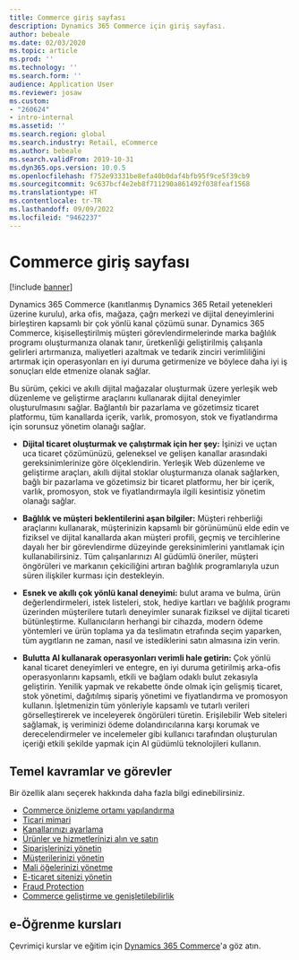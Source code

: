 ```yaml
---
title: Commerce giriş sayfası
description: Dynamics 365 Commerce için giriş sayfası.
author: bebeale
ms.date: 02/03/2020
ms.topic: article
ms.prod: ''
ms.technology: ''
ms.search.form: ''
audience: Application User
ms.reviewer: josaw
ms.custom:
- "260624"
- intro-internal
ms.assetid: ''
ms.search.region: global
ms.search.industry: Retail, eCommerce
ms.author: bebeale
ms.search.validFrom: 2019-10-31
ms.dyn365.ops.version: 10.0.5
ms.openlocfilehash: f752e93331be8efa40b0daf4bfb95f9ce5f39cb9
ms.sourcegitcommit: 9c637bcf4e2eb8f711290a861492f038feaf1568
ms.translationtype: HT
ms.contentlocale: tr-TR
ms.lasthandoff: 09/09/2022
ms.locfileid: "9462237"
---
```

# <a name="commerce-home-page"></a>Commerce giriş sayfası

[!include [banner](includes/banner.md)]

Dynamics 365 Commerce (kanıtlanmış Dynamics 365 Retail yetenekleri üzerine kurulu), arka ofis, mağaza, çağrı merkezi ve dijital deneyimlerini birleştiren kapsamlı bir çok yönlü kanal çözümü sunar. Dynamics 365 Commerce, kişiselleştirilmiş müşteri görevlendirmelerinde marka bağlılık programı oluşturmanıza olanak tanır, üretkenliği geliştirilmiş çalışanla gelirleri artırmanıza, maliyetleri azaltmak ve tedarik zinciri verimliliğini artırmak için operasyonları en iyi duruma getirmenize ve böylece daha iyi iş sonuçları elde etmenize olanak sağlar.

Bu sürüm, çekici ve akıllı dijital mağazalar oluşturmak üzere yerleşik web düzenleme ve geliştirme araçlarını kullanarak dijital deneyimler oluşturulmasını sağlar. Bağlantılı bir pazarlama ve gözetimsiz ticaret platformu, tüm kanallarda içerik, varlık, promosyon, stok ve fiyatlandırma için sorunsuz yönetim olanağı sağlar.

- **Dijital ticaret oluşturmak ve çalıştırmak için her şey:** İşinizi ve uçtan uca ticaret çözümünüzü, geleneksel ve gelişen kanallar arasındaki gereksinimlerinize göre ölçeklendirin. Yerleşik Web düzenleme ve geliştirme araçları, akıllı dijital stoklar oluşturmanıza olanak sağlarken, bağlı bir pazarlama ve gözetimsiz bir ticaret platformu, her bir içerik, varlık, promosyon, stok ve fiyatlandırmayla ilgili kesintisiz yönetim olanağı sağlar.

- **Bağlılık ve müşteri beklentilerini aşan bilgiler:** Müşteri rehberliği araçlarını kullanarak, müşterinizin kapsamlı bir görünümünü elde edin ve fiziksel ve dijital kanallarda akan müşteri profili, geçmiş ve tercihlerine dayalı her bir görevlendirme düzeyinde gereksinimlerini yanıtlamak için kullanabilirsiniz. Tüm çalışanlarınızı AI güdümlü öneriler, müşteri öngörüleri ve markanın çekiciliğini artıran bağlılık programlarıyla uzun süren ilişkiler kurması için destekleyin.

- **Esnek ve akıllı çok yönlü kanal deneyimi:** bulut arama ve bulma, ürün değerlendirmeleri, istek listeleri, stok, hediye kartları ve bağlılık programı üzerinden müşterilere tutarlı deneyimler sunarak fiziksel ve dijital ticareti bütünleştirme. Kullanıcıların herhangi bir cihazda, modern ödeme yöntemleri ve ürün toplama ya da teslimatın etrafında seçim yaparken, tüm aygıtların ne zaman, nasıl ve istediklerini satın almasına izin verin.

- **Bulutta AI kullanarak operasyonları verimli hale getirin:** Çok yönlü kanal ticaret deneyimleri ve entegre, en iyi duruma getirilmiş arka-ofis operasyonlarını kapsamlı, etkili ve bağlam odaklı bulut zekasıyla geliştirin. Yenilik yapmak ve rekabette önde olmak için gelişmiş ticaret, stok yönetimi, dağıtılmış sipariş yönetimi ve fiyatlandırma ve promosyon kullanın. İşletmenizin tüm yönleriyle kapsamlı ve tutarlı verileri görselleştirerek ve inceleyerek öngörüleri türetin. Erişilebilir Web siteleri sağlamak, iş veriminizi ödeme dolandırıcılarına karşı korumak ve derecelendirmeler ve incelemeler gibi kullanıcı tarafından oluşturulan içeriği etkili şekilde yapmak için AI güdümlü teknolojileri kullanın.

## <a name="core-concepts-and-tasks"></a>Temel kavramlar ve görevler

Bir özellik alanı seçerek hakkında daha fazla bilgi edinebilirsiniz.

- [Commerce önizleme ortamı yapılandırma](provisioning-guide.md)
- [Ticari mimari](./commerce-architecture.md)
- [Kanallarınızı ayarlama](channels-overview.md)
- [Ürünler ve hizmetlerinizi alın ve satın](set-up-retail-products.md)
- [Siparişlerinizi yönetin](Order-fulfillment-overview.md)
- [Müşterilerinizi yönetin](set-up-customer-loyalty-program.md)
- [Mali öğelerinizi yönetme](retail-statements.md)
- [E-ticaret sitenizi yönetin](online-store-overview.md)
- [Fraud Protection](dev-itpro/DFP.md)
- [Commerce geliştirme ve genişletilebilirlik](dev-itpro/retail-sdk/sdk-github.md)

## <a name="elearning-courses"></a>e-Öğrenme kursları

Çevrimiçi kurslar ve eğitim için [Dynamics 365 Commerce](/learn/browse/?expanded=dynamics-365&products=dynamics-commerce&resource_type=learning%20path)'a göz atın.
